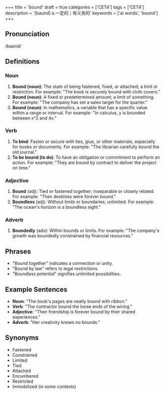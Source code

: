 +++
title = 'bound'
draft = true
categories = ['CET4']
tags = ['CET4']
description = '[baund] a.一定的；有义务的'
keywords = ['ai words', 'bound']
+++

## Pronunciation
/baʊnd/

## Definitions
### Noun
1. **Bound (noun)**: The state of being fastened, fixed, or attached; a limit or restriction. For example: "The book is securely bound with cloth covers."
2. **Bound (noun)**: A fixed or predetermined amount; a limit of something. For example: "The company has set a sales target for the quarter."
3. **Bound (noun)**: In mathematics, a variable that has a specific value within a range or interval. For example: "In calculus, y is bounded between x^2 and 4x."

### Verb
1. **To bind**: Fasten or secure with ties, glue, or other materials, especially for books or documents. For example: "The librarian carefully bound the old journal."
2. **To be bound (to do)**: To have an obligation or commitment to perform an action. For example: "They are bound by contract to deliver the project on time."

### Adjective
1. **Bound** (adj): Tied or fastened together; inseparable or closely related. For example: "Their destinies were forever bound."
2. **Boundless** (adj): Without limits or boundaries; unlimited. For example: "The ocean's horizon is a boundless sight."

### Adverb
1. **Boundedly** (adv): Within bounds or limits. For example: "The company's growth was boundedly constrained by financial resources."

## Phrases
- "Bound together" indicates a connection or unity.
- "Bound by law" refers to legal restrictions.
- "Boundless potential" signifies unlimited possibilities.

## Example Sentences
- **Noun**: "The book's pages are neatly bound with ribbon."
- **Verb**: "The contractor bound the loose ends of the wiring."
- **Adjective**: "Their friendship is forever bound by their shared experiences."
- **Adverb**: "Her creativity knows no bounds."

## Synonyms
- Fastened
- Constrained
- Limited
- Tied
- Attached
- Encumbered
- Restricted
- Immobilized (in some contexts)
